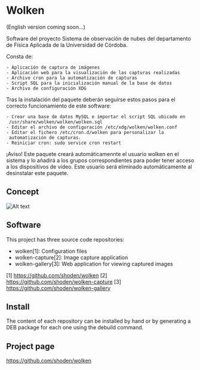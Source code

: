 # Wolken 

  (English version coming soon...)

  Software del proyecto Sistema de observación de nubes
  del departamento de Física Aplicada de la Universidad de Córdoba.

  Consta de:

    - Aplicación de captura de imágenes
    - Aplicación web para la visualización de las capturas realizadas
    - Archivo cron para la automatización de capturas
    - Script SQL para la inicialización manual de la base de datos
    - Archivo de configuración XDG

  Tras la instalación del paquete deberán seguirse estos pasos para
  el correcto funcionamiento de este software:

    - Crear una base de datos MySQL e importar el script SQL ubicado en
     /usr/share/wolken/wolken/wolken.sql
    - Editar el archivo de configuración /etc/xdg/wolken/wolken.conf
    - Editar el fichero /etc/cron.d/wolken para personalizar la
     automatización de capturas.
    - Reiniciar cron: sudo service cron restart

  ¡Aviso!
  Este paquete creará automáticamennte el usuario wolken en el sistema y
  lo añadirá a los grupos correspondientes para poder tener acceso a los
  dispositivos de vídeo. Este usuario será eliminado automáticamente al
  desinstalar este paquete.


## Concept

![Alt text](http://shoden.es/img/wolken_diagram.png "Wolken Diagram")


## Software

  This project has three source code repositories:

  * wolken[1]: Configuration files
  * wolken-capture[2]: Image capture application
  * wolken-gallery[3]: Web application for viewing captured images

  [1] <https://github.com/shoden/wolken>
  [2] <https://github.com/shoden/wolken-capture>
  [3] <https://github.com/shoden/wolken-gallery>


## Install

  The content of each repository can be installed by hand or by generating a DEB
  package for each one using the debuild command.


## Project page

  https://github.com/shoden/wolken
